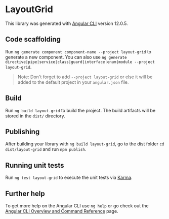 # LayoutGrid

This library was generated with [Angular CLI](https://github.com/angular/angular-cli) version 12.0.5.

## Code scaffolding

Run `ng generate component component-name --project layout-grid` to generate a new component. You can also use `ng generate directive|pipe|service|class|guard|interface|enum|module --project layout-grid`.

> Note: Don't forget to add `--project layout-grid` or else it will be added to the default project in your `angular.json` file.

## Build

Run `ng build layout-grid` to build the project. The build artifacts will be stored in the `dist/` directory.

## Publishing

After building your library with `ng build layout-grid`, go to the dist folder `cd dist/layout-grid` and run `npm publish`.

## Running unit tests

Run `ng test layout-grid` to execute the unit tests via [Karma](https://karma-runner.github.io).

## Further help

To get more help on the Angular CLI use `ng help` or go check out the [Angular CLI Overview and Command Reference](https://angular.io/cli) page.

